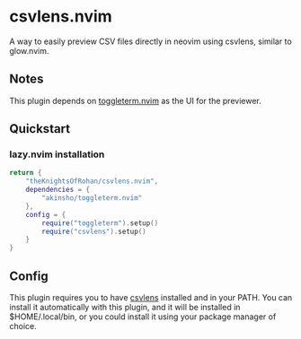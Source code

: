 # csvlens.nvim

A way to easily preview CSV files directly in neovim using csvlens, similar to glow.nvim. 

## Notes

This plugin depends on [toggleterm.nvim](https://github.com/akinsho/toggleterm.nvim) as the UI for the previewer.

## Quickstart

### lazy.nvim installation
```lua
return {
    "theKnightsOfRohan/csvlens.nvim",
    dependencies = {
        "akinsho/toggleterm.nvim"
    },
    config = {
        require("toggleterm").setup()
        require("csvlens").setup()
    }
}
```

## Config

This plugin requires you to have [csvlens](https://github.com/YS-L/csvlens) installed and in your PATH. You can install it automatically with this plugin, and it will be installed in $HOME/.local/bin, or you could install it using your package manager of choice.

